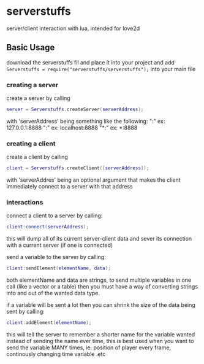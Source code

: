 # serverstuffs
server/client interaction with lua, intended for love2d

## Basic Usage
download the serverstuffs fil and place it into your project and add ```Serverstuffs = require("serverstuffs/serverstuffs");``` into your main file
### creating a server
create a server by calling
```lua
server = Serverstuffs.createServer(serverAddress);
```
with 'serverAddress' being something like the following:
"<IP>:<port>" ex: 127.0.0.1:8888
"<hostname>:<port>" ex: localhost:8888
"*:<port>" ex: *:8888

### creating a client
create a client by calling
```lua
client = Serverstuffs.createClient([serverAddress]);
```
with 'serverAddres' being an optional argument that makes the client immediately connect to a server with that address

### interactions
connect a client to a server by calling:
```lua
client:connect(serverAddress);
```
this will dump all of its current server-client data and sever its connection with a current server (if one is connected)

send a variable to the server by calling:
```lua
client:sendElement(elementName, data);
```
both elementName and data are strings, to send multiple variables in one call (like a vector or a table) then you must have a way of converting strings into and out of the wanted data type.

if a variable will be sent a lot then you can shrink the size of the data being sent by calling:
```lua
client:addElement(elementName);
```
this will tell the server to remember a shorter name for the variable wanted instead of sending the name ever time, this is best used when you want to send the variable MANY times, ie: position of player every frame, continously changing time variable .etc
